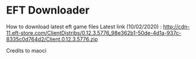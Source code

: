 # EFT Downloader
 How to download latest eft game files
 Latest link (10/02/2020) : http://cdn-11.eft-store.com/ClientDistribs/0.12.3.5776_98e362b1-50de-4d1a-937c-8335c0d764d2/Client.0.12.3.5776.zip
 
 Credits to maoci
 
